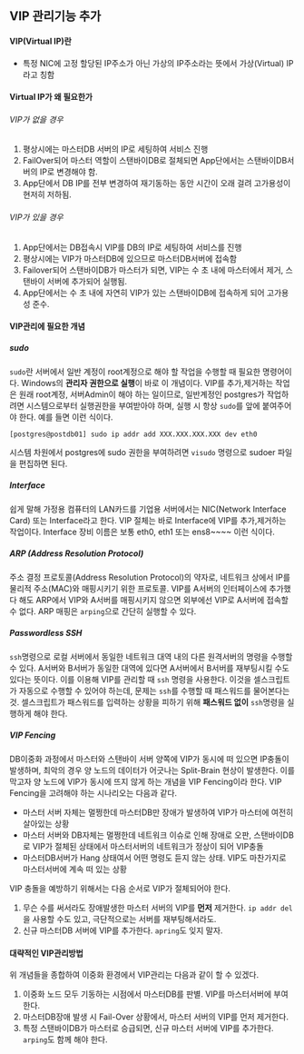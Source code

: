 ## VIP 관리기능 추가
#### VIP(Virtual IP)란
- 특정 NIC에 고정 할당된 IP주소가 아닌 가상의 IP주소라는 뜻에서 가상(Virtual) IP라고 칭함

#### Virtual IP가 왜 필요한가
###### VIP가 없을 경우
1. 평상시에는 마스터DB 서버의 IP로 세팅하여 서비스 진행
2. FailOver되어 마스터 역할이 스탠바이DB로 절체되면 App단에서는 스탠바이DB서버의 IP로 변경해야 함.
3. App단에서 DB IP를 전부 변경하여 재기동하는 동안 시간이 오래 걸려 고가용성이 현저히 저하됨.
###### VIP가 있을 경우
1. App단에서는 DB접속시 VIP를 DB의 IP로 세팅하여 서비스를 진행
1. 평상시에는 VIP가 마스터DB에 있으므로 마스터DB서버에 접속함
2. Failover되어 스탠바이DB가 마스터가 되면, VIP는 수 초 내에 마스터에서 제거, 스탠바이 서버에 추가되어 실행됨.
3. App단에서는 수 초 내에 자연히 VIP가 있는 스탠바이DB에 접속하게 되어 고가용성 준수.

#### VIP관리에 필요한 개념
##### sudo
`sudo`란 서버에서 일반 계정이 root계정으로 해야 할 작업을 수행할 때 필요한 명령어이다. Windows의 **관리자 권한으로 실행**이 바로 이 개념이다.
VIP를 추가,제거하는 작업은 원래 root계정, 서버Admin이 해야 하는 일이므로, 일반계정인 postgres가 작업하려면 시스템으로부터 실행권한을 부여받아야 하며, 실행 시 항상 `sudo`를 앞에 붙여주어야 한다. 예를 들면 이런 식이다. 
```
[postgres@postdb01] sudo ip addr add XXX.XXX.XXX.XXX dev eth0
```
시스템 차원에서 postgres에 sudo 권한을 부여하려면 `visudo` 명령으로 sudoer 파일을 편집하면 된다.

##### Interface
쉽게 말해 가정용 컴퓨터의 LAN카드를 기업용 서버에서는 NIC(Network Interface Card) 또는 Interface라고 한다. 
VIP 절체는 바로 Interface에 VIP를 추가,제거하는 작업이다. Interface 장비 이름은 보통 eth0, eth1 또는 ens8~~~~ 이런 식이다.
##### ARP (Address Resolution Protocol)
주소 결정 프로토콜(Address Resolution Protocol)의 약자로, 네트워크 상에서 IP를 물리적 주소(MAC)와 매핑시키기 위한 프로토콜.
VIP를 A서버의 인터페이스에 추가했다 해도 ARP에서 VIP와 A서버를 매핑시키지 않으면 외부에선 VIP로 A서버에 접속할 수 없다. 
ARP 매핑은 `arping`으로 간단히 실행할 수 있다.
##### Passwordless SSH
`ssh`명령으로 로컬 서버에서 동일한 네트워크 대역 내의 다른 원격서버의 명령을 수행할 수 있다. A서버와 B서버가 동일한 대역에 있다면 A서버에서 B서버를 재부팅시킬 수도 있다는 뜻이다.
이를 이용해 VIP를 관리할 때 `ssh` 명령을 사용한다. 이것을 셀스크립트가 자동으로 수행할 수 있어야 하는데, 문제는 `ssh`를 수행할 때 패스워드를 물어본다는 것.
셀스크립트가 패스워드를 입력하는 상황을 피하기 위해 **패스워드 없이** `ssh`명령을 실행하게 해야 한다.
##### VIP Fencing
DB이중화 과정에서 마스터와 스탠바이 서버 양쪽에 VIP가 동시에 떠 있으면 IP충돌이 발생하며, 최악의 경우 양 노드의 데이터가 어긋나는 Split-Brain 현상이 발생한다. 이를 막고자 양 노드에 VIP가 동시에 뜨지 않게 하는 개념을 VIP Fencing이라 한다.
VIP Fencing을 고려해야 하는 시나리오는 다음과 같다.
- 마스터 서버 자체는 멀쩡한데 마스터DB만 장애가 발생하여 VIP가 마스터에 여전히 살아있는 상황
- 마스터 서버와 DB자체는 멀쩡한데 네트워크 이슈로 인해 장애로 오판, 스탠바이DB로 VIP가 절체된 상태에서 마스터서버의 네트워크가 정상이 되어 VIP충돌
- 마스터DB서버가 Hang 상태여서 어떤 명령도 듣지 않는 상태. VIP도 마찬가지로 마스터서버에 계속 떠 있는 상황

VIP 충돌을 예방하기 위해서는 다음 순서로 VIP가 절체되어야 한다.
1. 무슨 수를 써서라도 장애발생한 마스터 서버의 VIP를 **먼저** 제거한다. `ip addr del`을 사용할 수도 있고, 극단적으로는 서버를 재부팅해서라도.
3. 신규 마스터DB 서버에 VIP를 추가한다. `apring`도 잊지 말자.


#### 대략적인 VIP관리방법
위 개념들을 종합하여 이중화 환경에서 VIP관리는 다음과 같이 할 수 있겠다.
1. 이중화 노드 모두 기동하는 시점에서 마스터DB를 판별. VIP를 마스터서버에 부여한다.
2. 마스터DB장애 발생 시 Fail-Over 상황에서, 마스터 서버의 VIP를 먼저 제거한다.
3. 특정 스탠바이DB가 마스터로 승급되면, 신규 마스터 서버에 VIP를 추가한다. `arping`도 함께 해야 한다.
